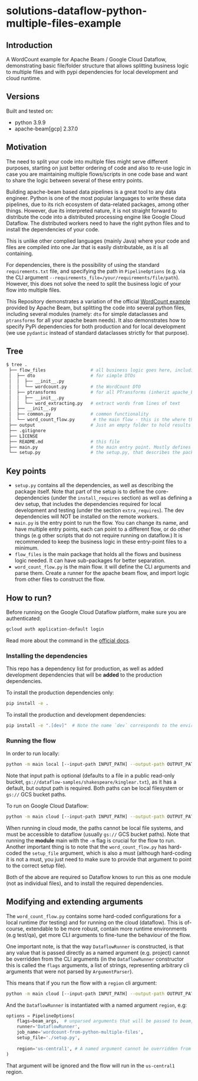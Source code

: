 # solutions-dataflow-python-multiple-files-example
## Introduction
A WordCount example for Apache Beam / Google Cloud Dataflow, demonstrating basic file/folder structure that allows splitting business logic to multiple files and with pypi dependencies for local development and cloud runtime.

## Versions
Built and tested on: 
- python 3.9.9
- apache-beam[gcp] 2.37.0

## Motivation
The need to split your code into multiple files might serve different purposes, starting on just better ordering of code and also to re-use logic in case you are maintaining multiple flows/scripts in one code base and want to share the logic between several of these entry points.

Building apache-beam based data pipelines is a great tool to any data engineer. Python is one of the most popular languages to write these data pipelines, due to its rich ecosystem of data-related packages, among other things. However, due its interpreted nature, it is not straight forward to distribute the code into a distributed processing engine like Google Cloud Dataflow. The distributed workers need to have the right python files and to install the dependencies of your code.

This is unlike other complied languages (mainly Java) where your code and files are compiled into one Jar that is easily distributable, as it is all containing.

For dependencies, there is the possibility of using the standard `requirements.txt` file, and specifying the path in `PipelineOptions`  (e.g. via the CLI argument `--requirements_file=/your/requirements/file/path`). However, this does not solve the need to split the business logic of your flow into multiple files. 

This Repository demonstrates a variation of the official [WordCount example](https://beam.apache.org/get-started/wordcount-example/) provided by Apache Beam, but splitting the code into several python files, including several modules (namely: `dto` for simple dataclasses and `ptransforms` for all your apache beam needs). It also demonstrates how to specify PyPi dependencies for both production and for local development (we use `pydantic` instead of standard dataclasses strictly for that purpose).

## Tree
```bash
$ tree .
 ├── flow_files                 # all business logic goes here, including the flow itself
 │  ├── dto                     # for simple DTOs
 │  │  ├── __init__.py
 │  │  └── wordcount.py         # the WordCount DTO
 │  ├── ptransforms             # for all PTransforms (inherit apache_beam.DoFn)
 │  │  ├── __init__.py
 │  │  └── word_extracting.py   # extract words from lines of text
 │  ├── __init__.py
 │  ├── common.py               # common functionality
 │  └── word_count_flow.py       # the main flow - this is the where the pipeline is described. You can multiple flow files.
 ├── output                     # Just an empty folder to hold results
 ├── .gitignore
 ├── LICENSE
 ├── README.md                  # this file
 ├── main.py                    # the main entry point. Mostly defines CLI arguments and calls the word_count_flow entry point. You can have multiple entry points here. 
 └── setup.py                   # the setup.py, that describes the package, and its dependencies
```


## Key points
- `setup.py` contains all the dependencies, as well as describing the package itself. Note that part of the setup is to define the core-dependencies (under the `install_requires` section) as well as defining a dev setup, that includes the dependencies required for local development and testing (under the section `extra_requires`). The dev dependencies will NOT be installed on the remote workers.
- `main.py` is the entry point to run the flow. You can change its name, and have multiple entry points, each can point to a different flow, or do other things (e.g other scripts that do not require running on dataflow.) It is recommended to keep the business logic in these entry-point files to a minimum.
- `flow_files` is the main package that holds all the flows and business logic needed. It can have sub-packages for better separation.
- `word_count_flow.py` is the main flow. it will define the CLI arguments and parse them. Create a runner for the apache beam flow, and import logic from other files to construct the flow.

## How to run?
Before running on the Google Cloud Dataflow platform, make sure you are authenticated:
```bash
gcloud auth application-default login
```
Read more about the command in the [official docs](https://cloud.google.com/sdk/gcloud/reference/auth/application-default/login).

### Installing the dependencies
This repo has a dependency list for production, as well as added development dependencies that will be __added__ to the production dependencies.

To install the production dependencies only:
```bash
pip install -e .
```

To install the production and development dependencies:
```bash
pip install -e ".[dev]"  # Note the name `dev` corresponds to the environment defined in the `setup.py` file.
```

### Running the flow

In order to run locally:
```bash
python -m main local [--input-path INPUT_PATH] --output-path OUTPUT_PATH
```
Note that input path is optional (defaults to a file in a public read-only bucket, `gs://dataflow-samples/shakespeare/kinglear.txt`), as it has a default, but output path is required. Both paths can be local filesystem or `gs://` GCS bucket paths.

To run on Google Cloud Dataflow:
```bash
python -m main cloud [--input-path INPUT_PATH] --output-path OUTPUT_PATH
```
When running in cloud mode, the paths cannot be local file systems, and must be accessible to dataflow (usually `gs://` GCS bucket paths).
Note that running the __module__ main with the `-m` flag is crucial for the flow to run. Another important thing is to note that the `word_count_flow.py` has hard-coded the `setup_file` argument, which is also a must (although hard-coding it is not a must, you just need to make sure to provide that argument to point to the correct setup file).

Both of the above are required so Dataflow knows to run this as one module (not as individual files), and to install the required dependencies. 

## Modifying and extending arguments
The `word_count_flow.py` contains some hard-coded configurations for a local runtime (for testing) and for running on the cloud (dataflow). This is of-course, extendable to be more robust, contain more runtime environments (e.g test/qa), get more CLI arguments to fine-tune the behaviour of the flow.

One important note, is that the way `DataflowRunner` is constructed, is that any value that is passed directly as a named argument (e.g. project) cannot be overridden from the CLI arguments (in the `DataflowRunner` constructor this is called the `flags` arguments, a list of strings, representing arbitrary cli arguments that were not parsed by `ArgumentParser`).

This means that if you run the flow with a `region` cli argument:
```bash
python -m main cloud [--input-path INPUT_PATH] --output-path OUTPUT_PATH --region europe-west4
```

And the `DataflowRunner` is instantiated with a named argument `region`, e.g:
```python
options = PipelineOptions(
    flags=beam_args,  # unparsed arguments that will be passed to beam, and might include `['--region', 'europe-west4']`
    runner='DataflowRunner',
    job_name='wordcount-from-python-multiple-files',
    setup_file='./setup.py',
    
    region='us-central1', # A named argument cannot be overridden from the CLI
)
```

That argument will be ignored and the flow will run in the `us-central1` region.